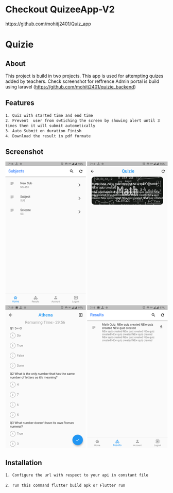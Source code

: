 # Checkout QuizeeApp-V2
https://github.com/mohitj2401/Quiz_app

# Quizie

## About
   This project is build in two projects.
   This app is used for attempting quizes added by teachers. 
   Check screenshot for reffrence
   Admin portal is build using laravel (https://github.com/mohitj2401/quizie_backend)

## Features
    1. Quiz with started time and end time
    2. Prevent  user from swtiching the screen by showing alert until 3 times then it will submit autometically
    3. Auto Submit on duration Finish
    4. Download the result in pdf formate


## Screenshot

<img src="https://github.com/mohitj2401/quizee/blob/master/Screenshots/Screenshot_20210705-071635_Quizie.png" width="250">  <img src="https://github.com/mohitj2401/quizee/blob/master/Screenshots/Screenshot_20210705-071643_Quizie.png" width="250">   <img src="https://github.com/mohitj2401/quizee/blob/master/Screenshots/Screenshot_20210705-071934_Quizie.png" width="250">   <img src="https://github.com/mohitj2401/quizee/blob/master/Screenshots/Screenshot_20210705-072000_Quizie.png" width="250">
   
   
   
## Installation
    1. Configure the url with respect to your api in constant file
    
    2. run this command flutter build apk or Flutter run
     
